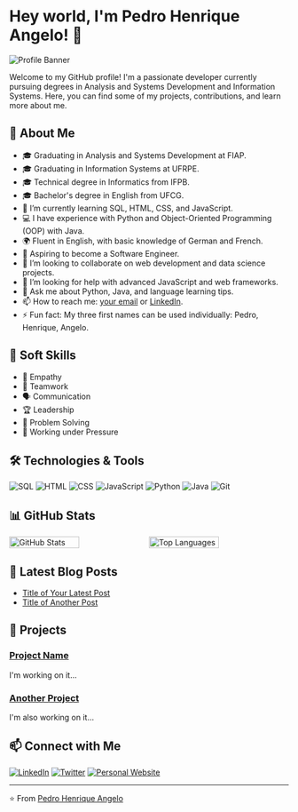 # Hey world, I'm Pedro Henrique Angelo! 👋

![Profile Banner](url-to-your-banner-image)

Welcome to my GitHub profile! I'm a passionate developer currently pursuing degrees in Analysis and Systems Development and Information Systems. Here, you can find some of my projects, contributions, and learn more about me.

## 🚀 About Me

- 🎓 Graduating in Analysis and Systems Development at FIAP.
- 🎓 Graduating in Information Systems at UFRPE.
- 🎓 Technical degree in Informatics from IFPB.
- 🎓 Bachelor's degree in English from UFCG.
- 🌱 I’m currently learning SQL, HTML, CSS, and JavaScript.
- 💻 I have experience with Python and Object-Oriented Programming (OOP) with Java.
- 🌍 Fluent in English, with basic knowledge of German and French.
- 🎯 Aspiring to become a Software Engineer.
- 👯 I’m looking to collaborate on web development and data science projects.
- 🤔 I’m looking for help with advanced JavaScript and web frameworks.
- 💬 Ask me about Python, Java, and language learning tips.
- 📫 How to reach me: [your email](mailto:your-email) or [LinkedIn](url-to-your-linkedin-profile).
- ⚡ Fun fact: My three first names can be used individually: Pedro, Henrique, Angelo.

## 💼 Soft Skills

- 🤝 Empathy
- 🌟 Teamwork
- 🗣️ Communication
- 🏆 Leadership
- 🧩 Problem Solving
- 💪 Working under Pressure

## 🛠️ Technologies & Tools

![SQL](https://img.shields.io/badge/-SQL-4479A1?style=flat&logo=postgresql&logoColor=white)
![HTML](https://img.shields.io/badge/-HTML5-E34F26?style=flat&logo=html5&logoColor=white)
![CSS](https://img.shields.io/badge/-CSS3-1572B6?style=flat&logo=css3&logoColor=white)
![JavaScript](https://img.shields.io/badge/-JavaScript-F7DF1E?style=flat&logo=javascript&logoColor=black)
![Python](https://img.shields.io/badge/-Python-3776AB?style=flat&logo=python&logoColor=white)
![Java](https://img.shields.io/badge/-Java-007396?style=flat&logo=java&logoColor=white)
![Git](https://img.shields.io/badge/-Git-F05032?style=flat&logo=git&logoColor=white)

## 📊 GitHub Stats

<div style="display: flex; flex-direction: row;">
  <img src="https://github-readme-stats.vercel.app/api?username=your-github-username&show_icons=true&theme=radical" alt="GitHub Stats" style="width: 50%;"/>
  <img src="https://github-readme-stats.vercel.app/api/top-langs/?username=your-github-username&layout=compact&theme=radical" alt="Top Languages" style="width: 50%;"/>
</div>

## 📝 Latest Blog Posts

<!-- BLOG-POST-LIST:START -->
- [Title of Your Latest Post](url-to-your-latest-post)
- [Title of Another Post](url-to-another-post)
<!-- BLOG-POST-LIST:END -->

## 📂 Projects

### [Project Name](url-to-project-repo)
I'm working on it...

### [Another Project](url-to-project-repo)
I'm also working on it...

## 📫 Connect with Me

[![LinkedIn](https://img.shields.io/badge/-LinkedIn-0077B5?style=flat&logo=LinkedIn&logoColor=white)]([url-to-your-linkedin-profile](https://www.linkedin.com/in/pedro-henriques-barros-779617206/))
[![Twitter](https://img.shields.io/badge/-Twitter-1DA1F2?style=flat&logo=Twitter&logoColor=white)](url-to-your-twitter-profile)
[![Personal Website](https://img.shields.io/badge/-Website-000000?style=flat&logo=About.me&logoColor=white)](url-to-your-website)

---

⭐️ From [Pedro Henrique Angelo]((https://github.com/PedroHenriqueBarros))

